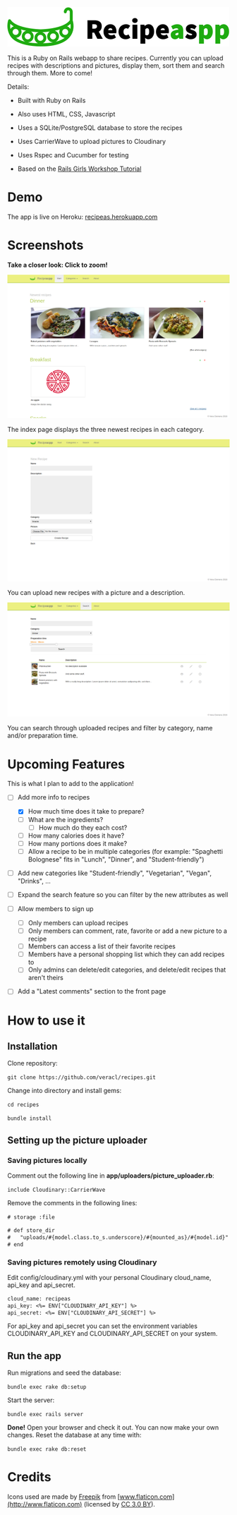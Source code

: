 ![Logo](/app/assets/images/logo.png?raw=true "Logo")

This is a Ruby on Rails webapp to share recipes. Currently you can upload recipes with descriptions and pictures, display them, sort them and search through them. More to come!

Details:

* Built with Ruby on Rails

* Also uses HTML, CSS, Javascript

* Uses a SQLite/PostgreSQL database to store the recipes

* Uses CarrierWave to upload pictures to Cloudinary

* Uses Rspec and Cucumber for testing

* Based on the [Rails Girls Workshop Tutorial](http://guides.railsgirls.com/app)

# Demo

The app is live on Heroku: [recipeas.herokuapp.com](http://recipeas.herokuapp.com)

# Screenshots

**Take a closer look: Click to zoom!**

![Screenshot](/app/assets/images/screenshot_index.png?raw=true "Screenshot of the index page")

The index page displays the three newest recipes in each category.

![Screenshot](/app/assets/images/screenshot_new_recipe.png?raw=true "Screenshot of the New Recipe page")

You can upload new recipes with a picture and a description.

![Screenshot](/app/assets/images/screenshot_search.png?raw=true "Screenshot of the search page")

You can search through uploaded recipes and filter by category, name and/or preparation time.

# Upcoming Features

This is what I plan to add to the application!

- [ ] Add more info to recipes
    - [x] How much time does it take to prepare?
    - [ ] What are the ingredients?
      - [ ] How much do they each cost?
    - [ ] How many calories does it have?
    - [ ] How many portions does it make?
    - [ ] Allow a recipe to be in multiple categories (for example: "Spaghetti Bolognese" fits in "Lunch", "Dinner", and "Student-friendly")

- [ ] Add new categories like "Student-friendly", "Vegetarian", "Vegan", "Drinks", ...

- [ ] Expand the search feature so you can filter by the new attributes as well

- [ ] Allow members to sign up
    - [ ] Only members can upload recipes
    - [ ] Only members can comment, rate, favorite or add a new picture to a recipe
    - [ ] Members can access a list of their favorite recipes
    - [ ] Members have a personal shopping list which they can add recipes to
    - [ ] Only admins can delete/edit categories, and delete/edit recipes that aren't theirs

- [ ] Add a "Latest comments" section to the front page

# How to use it

## Installation

Clone repository:

`git clone https://github.com/veracl/recipes.git`

Change into directory and install gems:

`cd recipes`

`bundle install`

## Setting up the picture uploader

### Saving pictures locally

Comment out the following line in **app/uploaders/picture_uploader.rb**:

`include Cloudinary::CarrierWave`

Remove the comments in the following lines:

`# storage :file`

```
# def store_dir
#   "uploads/#{model.class.to_s.underscore}/#{mounted_as}/#{model.id}"
# end
```

### Saving pictures remotely using Cloudinary

Edit config/cloudinary.yml with your personal Cloudinary cloud_name, api_key and api_secret.

```
cloud_name: recipeas
api_key: <%= ENV["CLOUDINARY_API_KEY"] %>
api_secret: <%= ENV["CLOUDINARY_API_SECRET"] %>
```

For api_key and api_secret you can set the environment variables CLOUDINARY_API_KEY and CLOUDINARY_API_SECRET on your system.

## Run the app

Run migrations and seed the database:

`bundle exec rake db:setup`

Start the server:

`bundle exec rails server`

**Done!** Open your browser and check it out. You can now make your own changes. Reset the database at any time with:

`bundle exec rake db:reset`

# Credits

Icons used are made by [Freepik](http://www.freepik.com) from [www.flaticon.com](http://www.flaticon.com) (licensed by [CC 3.0 BY](http://creativecommons.org/licenses/by/3.0/)).
